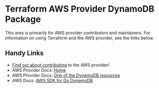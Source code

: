 # Terraform AWS Provider DynamoDB Package

This area is primarily for AWS provider contributors and maintainers. For information on _using_ Terraform and the AWS provider, see the links below.


## Handy Links
* [Find out about contributing](../../../docs/contributing) to the AWS provider!
* AWS Provider Docs: [Home](https://registry.terraform.io/providers/hashicorp/aws/latest/docs)
* AWS Provider Docs: [One of the DynamoDB resources](https://registry.terraform.io/providers/hashicorp/aws/latest/docs/resources/dynamodb_global_table)
* AWS Docs: [AWS SDK for Go DynamoDB](https://docs.aws.amazon.com/sdk-for-go/api/service/dynamodb/)
